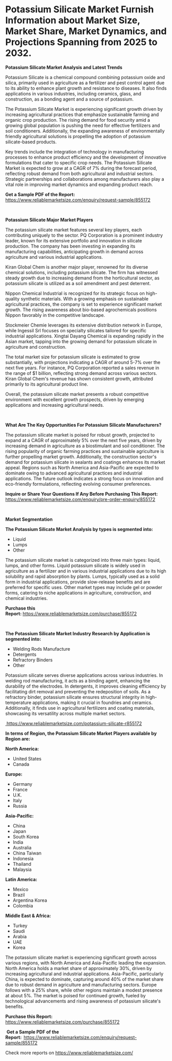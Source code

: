 <p><h1>Potassium Silicate Market Furnish Information about Market Size, Market Share, Market Dynamics, and Projections Spanning from 2025 to 2032.</h1></p><p><strong>Potassium Silicate Market Analysis and Latest Trends</strong></p>
<p><p>Potassium Silicate is a chemical compound combining potassium oxide and silica, primarily used in agriculture as a fertilizer and pest control agent due to its ability to enhance plant growth and resistance to diseases. It also finds applications in various industries, including ceramics, glass, and construction, as a bonding agent and a source of potassium.</p><p>The Potassium Silicate Market is experiencing significant growth driven by increasing agricultural practices that emphasize sustainable farming and organic crop production. The rising demand for food security amid a growing global population is pushing the need for effective fertilizers and soil conditioners. Additionally, the expanding awareness of environmentally friendly agricultural solutions is propelling the adoption of potassium silicate-based products.</p><p>Key trends include the integration of technology in manufacturing processes to enhance product efficiency and the development of innovative formulations that cater to specific crop needs. The Potassium Silicate Market is expected to grow at a CAGR of 7% during the forecast period, reflecting robust demand from both agricultural and industrial sectors. Strategic partnerships and collaborations among manufacturers also play a vital role in improving market dynamics and expanding product reach.</p></p>
<p><strong>Get a Sample PDF of the Report:&nbsp;</strong> <a href="https://www.reliablemarketsize.com/enquiry/request-sample/855172?utm_campaign=1131&utm_medium=2&utm_source=Github&utm_content=ia&utm_term=30012025&utm_id=potassium-silicate">https://www.reliablemarketsize.com/enquiry/request-sample/855172</a></p>
<p>&nbsp;</p>
<p><strong>Potassium Silicate Major Market Players</strong></p>
<p><p>The potassium silicate market features several key players, each contributing uniquely to the sector. PQ Corporation is a prominent industry leader, known for its extensive portfolio and innovation in silicate production. The company has been investing in expanding its manufacturing capabilities, anticipating growth in demand across agriculture and various industrial applications.</p><p>Kiran Global Chem is another major player, renowned for its diverse chemical solutions, including potassium silicate. The firm has witnessed steady growth due to increasing demand from the horticultural sector, as potassium silicate is utilized as a soil amendment and pest deterrent.</p><p>Nippon Chemical Industrial is recognized for its strategic focus on high-quality synthetic materials. With a growing emphasis on sustainable agricultural practices, the company is set to experience significant market growth. The rising awareness about bio-based agrochemicals positions Nippon favorably in the competitive landscape.</p><p>Stockmeier Chemie leverages its extensive distribution network in Europe, while Ingessil Srl focuses on specialty silicates tailored for specific industrial applications. Xingtai Dayang Chemical is expanding rapidly in the Asian market, tapping into the growing demand for potassium silicate in agriculture and construction.</p><p>The total market size for potassium silicate is estimated to grow substantially, with projections indicating a CAGR of around 5-7% over the next five years. For instance, PQ Corporation reported a sales revenue in the range of $1 billion, reflecting strong demand across various sectors. Kiran Global Chem's revenue has shown consistent growth, attributed primarily to its agricultural product line.</p><p>Overall, the potassium silicate market presents a robust competitive environment with excellent growth prospects, driven by emerging applications and increasing agricultural needs.</p></p>
<p>&nbsp;</p>
<p><strong>What Are The Key Opportunities For Potassium Silicate Manufacturers?</strong></p>
<p><p>The potassium silicate market is poised for robust growth, projected to expand at a CAGR of approximately 5% over the next five years, driven by increasing demand in agriculture as a biostimulant and soil conditioner. The rising popularity of organic farming practices and sustainable agriculture is further propelling market growth. Additionally, the construction sector's demand for potassium silicate in sealants and coatings enhances its market appeal. Regions such as North America and Asia-Pacific are expected to dominate owing to advanced agricultural practices and industrial applications. The future outlook indicates a strong focus on innovation and eco-friendly formulations, reflecting evolving consumer preferences.</p></p>
<p><strong>Inquire or Share Your Questions If Any Before Purchasing This Report:</strong> <a href="https://www.reliablemarketsize.com/enquiry/pre-order-enquiry/855172?utm_campaign=1131&utm_medium=2&utm_source=Github&utm_content=ia&utm_term=30012025&utm_id=potassium-silicate">https://www.reliablemarketsize.com/enquiry/pre-order-enquiry/855172</a></p>
<p>&nbsp;</p>
<p><strong>Market Segmentation</strong></p>
<p><strong>The Potassium Silicate Market Analysis by types is segmented into:</strong></p>
<p><ul><li>Liquid</li><li>Lumps</li><li>Other</li></ul></p>
<p><p>The potassium silicate market is categorized into three main types: liquid, lumps, and other forms. Liquid potassium silicate is widely used in agriculture as a fertilizer and in various industrial applications due to its high solubility and rapid absorption by plants. Lumps, typically used as a solid form in industrial applications, provide slow-release benefits and are preferred for specific uses. Other market types may include gel or powder forms, catering to niche applications in agriculture, construction, and chemical industries.</p></p>
<p><strong>Purchase this Report:&nbsp;</strong><a href="https://www.reliablemarketsize.com/purchase/855172?utm_campaign=1131&utm_medium=2&utm_source=Github&utm_content=ia&utm_term=30012025&utm_id=potassium-silicate">https://www.reliablemarketsize.com/purchase/855172</a></p>
<p>&nbsp;</p>
<p><strong>The Potassium Silicate Market Industry Research by Application is segmented into:</strong></p>
<p><ul><li>Welding Rods Manufacture</li><li>Detergents</li><li>Refractory Binders</li><li>Other</li></ul></p>
<p><p>Potassium silicate serves diverse applications across various industries. In welding rod manufacturing, it acts as a binding agent, enhancing the durability of the electrodes. In detergents, it improves cleaning efficiency by facilitating dirt removal and preventing the redeposition of soils. As a refractory binder, potassium silicate ensures structural integrity in high-temperature applications, making it crucial in foundries and ceramics. Additionally, it finds use in agricultural fertilizers and coating materials, showcasing its versatility across multiple market sectors.</p></p>
<p><a href="https://www.reliablemarketsize.com/potassium-silicate-r855172?utm_campaign=1131&utm_medium=2&utm_source=Github&utm_content=ia&utm_term=30012025&utm_id=potassium-silicate">&nbsp;https://www.reliablemarketsize.com/potassium-silicate-r855172</a></p>
<p><strong>In terms of Region, the Potassium Silicate Market Players available by Region are:</strong></p>
<p>
    <p> <strong> North America: </strong>
        <ul>
            <li>United States</li>
            <li>Canada</li>
        </ul>
        </p> 
    <p> <strong> Europe: </strong>
        <ul>
            <li>Germany</li>
            <li>France</li>
            <li>U.K.</li>
            <li>Italy</li>
            <li>Russia</li>
        </ul>
        </p> 
    <p> <strong> Asia-Pacific: </strong>
        <ul>
            <li>China</li>
            <li>Japan</li>
            <li>South Korea</li>
            <li>India</li>
            <li>Australia</li>
            <li>China Taiwan</li>
            <li>Indonesia</li>
            <li>Thailand</li>
            <li>Malaysia</li>
        </ul>
        </p> 
    <p> <strong> Latin America: </strong>
        <ul>
            <li>Mexico</li>
            <li>Brazil</li>
            <li>Argentina Korea</li>
            <li>Colombia</li>
        </ul>
        </p> 
    <p> <strong> Middle East & Africa: </strong>
        <ul>
            <li>Turkey</li>
            <li>Saudi</li>
            <li>Arabia</li>
            <li>UAE</li>
            <li>Korea</li>
        </ul>
    </p>
    </p>
<p><p>The potassium silicate market is experiencing significant growth across various regions, with North America and Asia-Pacific leading the expansion. North America holds a market share of approximately 30%, driven by increasing agricultural and industrial applications. Asia-Pacific, particularly China, is expected to dominate, capturing around 40% of the market share due to robust demand in agriculture and manufacturing sectors. Europe follows with a 25% share, while other regions maintain a modest presence at about 5%. The market is poised for continued growth, fueled by technological advancements and rising awareness of potassium silicate's benefits.</p></p>
<p><strong>Purchase this Report: </strong><a href="https://www.reliablemarketsize.com/purchase/855172?utm_campaign=1131&utm_medium=2&utm_source=Github&utm_content=ia&utm_term=30012025&utm_id=potassium-silicate">https://www.reliablemarketsize.com/purchase/855172</a></p>
<p>&nbsp;<strong>Get a Sample PDF of the Report:&nbsp;&nbsp;</strong><a href="https://www.reliablemarketsize.com/enquiry/request-sample/855172?utm_campaign=1131&utm_medium=2&utm_source=Github&utm_content=ia&utm_term=30012025&utm_id=potassium-silicate">https://www.reliablemarketsize.com/enquiry/request-sample/855172</a></p>
<p><strong></strong></p>
<p>Check more reports on <a href="https://www.reliablemarketsize.com/?utm_campaign=1131&utm_medium=2&utm_source=Github&utm_content=ia&utm_term=30012025&utm_id=potassium-silicate">https://www.reliablemarketsize.com/</a></p>